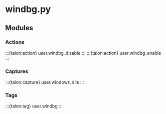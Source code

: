 # windbg.py

## Modules

### Actions

:::{talon:action} user.windbg_disable
:::
:::{talon:action} user.windbg_enable
:::

### Captures

:::{talon:capture} user.windows_dlls
:::

### Tags

:::{talon:tag} user.windbg
:::
